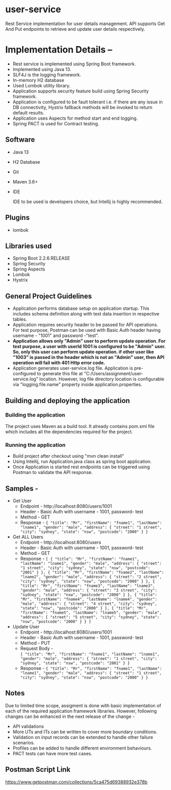 # user-service
Rest Service implementation for user details management. 
API supports Get And Put endpoints to retrieve and update user details respectively.

# Implementation Details –

* Rest service is implemented using Spring Boot framework.
* Implemented using Java 13.
* SLF4J is the logging framework.
* In-memory H2 database
* Used Lombok utility library.
* Application supports security feature build using Spring Security framework. 
* Application is configured to be fault tolerant i.e. if there are any issue in DB connectivity, Hystrix fallback methods will be invoked to return default results.
* Application uses Aspects for method start and end logging.
* Spring PACT is used for Contract testing.

## Software

* Java 13
* H2 Database
* Git
* Maven 3.6+
* IDE 

    IDE to be used is developers choice, but Intellij is highly recommended.
    
## Plugins

* lombok

## Libraries used

* Spring Boot 2.2.6.RELEASE
* Spring Security
* Spring Aspects
* Lombok
* Hystrix

## General Project Guidelines
* Application performs database setup on application startup. This includes schema definition along with test data insertion in respective tables.
* Application requires security header to be passed for API operations. For test purpose, Postman can be used with Basic Auth header having username - "1001" and password -"test".
* **Application allows only "Admin" user to perform update operation. For test purpose, a user with userId 1001 is configured to be "Admin" user. So, only this user can perform update operation.
if other user like "1003" is passed in the header which is not an "Admin" user, then API operation will fail with 401 Http error code.**
* Application generates user-service.log file. Application is pre-configured to generate this file at "C:/Users/assignment/user-service.log" location.
However, log file directory location is configurable via "logging.file.name" property inside application.properties.

## Building and deploying the application

### Building the application
The project uses Maven as a build tool. It already contains
pom.xml file which includes all the dependencies required for the project.

### Running the application
* Build project after checkout using "mvn clean install"
* Using Intellij, run Application.java class as spring boot application.
* Once Application is started rest endpoints can be triggered using Postman to validate the API response. 


## Samples -
* Get User 
    * Endpoint - http://localhost:8080/users/1001
    * Header - Basic Auth with username - 1001, password- test
    * Method - GET
    * Response - 
        `{
            "title": "Mr",
            "firstName": "fname1",
            "lastName": "lname1",
            "gender": "male",
            "address": {
                "street": "1 street",
                "city": "sydney",
                "state": "nsw",
                "postcode": "2000"
            }
        }`
 * Get ALL Users 
     * Endpoint - http://localhost:8080/users
     * Header - Basic Auth with username - 1001, password- test
     * Method - GET
     * Response - 
         `[
              {
                  "title": "Mr",
                  "firstName": "fname1",
                  "lastName": "lname1",
                  "gender": "male",
                  "address": {
                      "street": "1 street",
                      "city": "sydney",
                      "state": "nsw",
                      "postcode": "2001"
                  }
              },
              {
                  "title": "Mr",
                  "firstName": "fname2",
                  "lastName": "lname2",
                  "gender": "male",
                  "address": {
                      "street": "2 street",
                      "city": "sydney",
                      "state": "nsw",
                      "postcode": "2000"
                  }
              },
              {
                  "title": "Mr",
                  "firstName": "fname3",
                  "lastName": "lname3",
                  "gender": "male",
                  "address": {
                      "street": "3 street",
                      "city": "sydney",
                      "state": "nsw",
                      "postcode": "2000"
                  }
              },
              {
                  "title": "Mr",
                  "firstName": "fname4",
                  "lastName": "lname4",
                  "gender": "male",
                  "address": {
                      "street": "4 street",
                      "city": "sydney",
                      "state": "nsw",
                      "postcode": "2000"
                  }
              },
              {
                  "title": "Mr",
                  "firstName": "fname5",
                  "lastName": "lname5",
                  "gender": "male",
                  "address": {
                      "street": "5 street",
                      "city": "sydney",
                      "state": "nsw",
                      "postcode": "2000"
                  }
              }
          ]`
* Update User 
    * Endpoint - http://localhost:8080/users/1001
    * Header - Basic Auth with username - 1001, password- test
    * Method - PUT
    * Request Body -  
        `{
            "title": "Mr",
            "firstName": "fname1",
            "lastName": "lname1",
            "gender": "male",
            "address": {
                "street": "1 street",
                "city": "sydney",
                "state": "nsw",
                "postcode": "2001"
            }
        }`
    * Response - 
        `{
            "title": "Mr",
            "firstName": "fname1",
            "lastName": "lname1",
            "gender": "male",
            "address": {
                "street": "1 street",
                "city": "sydney",
                "state": "nsw",
                "postcode": "2000"
            }
        }`
## Notes
   Due to limited time scope, assigment is done with basic implementation of each of the required application framework libraries.
   However, following changes can be enhanced in the next release of the change  -

   * API validations
   * More UTs and ITs can be written to cover more boundary conditions.
   * Validation on input records can be extended to handle other failure scenarios.
   * Profiles can be added to handle different environment behaviours.
   * PACT tests can have more test cases. 

## Postman Script Link
https://www.getpostman.com/collections/5ca475d69388932e378b
